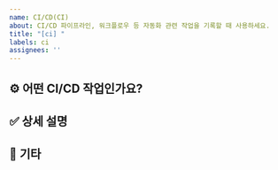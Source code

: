 ```yaml
---
name: CI/CD(CI)
about: CI/CD 파이프라인, 워크플로우 등 자동화 관련 작업을 기록할 때 사용하세요.
title: "[ci] "
labels: ci
assignees: ''
---
```


## ⚙️ 어떤 CI/CD 작업인가요?
<!-- 어떤 자동화/배포/테스트 파이프라인 작업인지 설명해주세요 -->

## ✅ 상세 설명
<!-- 구체적으로 어떤 부분을 어떻게 개선/추가할지 자유롭게 작성 -->

## 📝 기타
<!-- 추가로 남기고 싶은 말 --> 